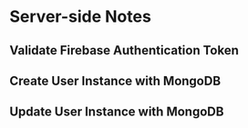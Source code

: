 # Server-side Notes

## Validate Firebase Authentication Token

## Create User Instance with MongoDB

## Update User Instance with MongoDB
